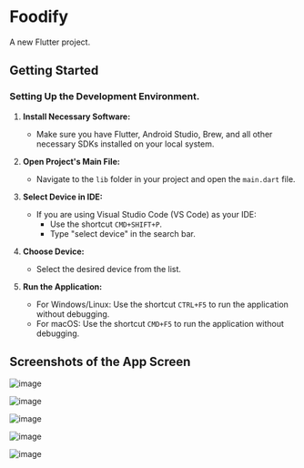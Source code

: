 # Foodify

A new Flutter project.

## Getting Started

### Setting Up the Development Environment.

1. **Install Necessary Software:**
   - Make sure you have Flutter, Android Studio, Brew, and all other necessary SDKs installed on your local system.

2. **Open Project's Main File:**
   - Navigate to the `lib` folder in your project and open the `main.dart` file.

3. **Select Device in IDE:**
   - If you are using Visual Studio Code (VS Code) as your IDE:
     - Use the shortcut `CMD+SHIFT+P`.
     - Type "select device" in the search bar.

4. **Choose Device:**
   - Select the desired device from the list.

5. **Run the Application:**
   - For Windows/Linux: Use the shortcut `CTRL+F5` to run the application without debugging.
   - For macOS: Use the shortcut `CMD+F5` to run the application without debugging.

## Screenshots of the App Screen
![image](https://github.com/vinaykumar-07/Foodify/assets/88262239/289f64d3-ba3c-4451-a6f7-7e5dea5ca5d4) 

![image](https://github.com/vinaykumar-07/Foodify/assets/88262239/1fe2cd72-709f-4471-8b91-6ebd037402cb)

![image](https://github.com/vinaykumar-07/Foodify/assets/88262239/c547aaba-3512-46e1-8c03-074e4a5cc082)

![image](https://github.com/vinaykumar-07/Foodify/assets/88262239/41a77c1a-27f4-4c78-99f9-7118854e514a)

![image](https://github.com/vinaykumar-07/Foodify/assets/88262239/5c87b574-563a-426c-ae76-b15d1b96be18)
